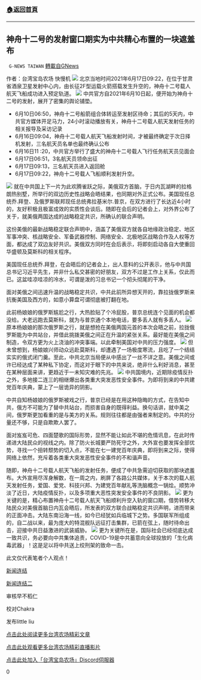 ###  [:house:返回首頁](https://github.com/ourhimalayas/txt)
---

## 神舟十二号的发射窗口期实为中共精心布置的一块遮羞布
` G-NEWS TAIWAN` [轉載自GNews](https://gnews.org/zh-hans/1329403/)

作者：台湾宝岛农场 快慢机
![]()![](https://gnews-media-offload.s3.amazonaws.com/wp-content/uploads/2021/06/17090233/%E6%93%B7%E5%8F%96617-15.jpg)
北京当地时间2021年6月17日09:22，在位于甘肃省酒泉卫星发射中心内，由长征2F型运载火箭搭载发生升空的，神舟十二号载人航天飞船成功进入预定轨道。
![]()![](https://gnews-media-offload.s3.amazonaws.com/wp-content/uploads/2021/06/17090932/%E6%93%B7%E5%8F%96617-17.jpg)
中共官方自2021年6月10日起，便开始为神舟十二号的发射，展开了密集的舆论铺垫。

- 6月10日06:50，神舟十二号船箭组合体转运至发射区待命；其后的5天内，中共官方媒体开足马力，24小时滚动播放有关，神舟十二号载人航天发射任务的相关报导及采访记录
- 6月16日09:04，神舟十二号载人航天飞船发射时间，才被最终确定于次日择机发射，三名航天员名单也最终确认公布
- 6月16日11 :20，中共官方举行了盛大的神舟十二号载人飞行任务航天员见面会
- 6月17日06:51，3名航天员领命出征
- 6月17日09:13，三名航天员进入返回舱
- 6月17日09:22，神舟十二号载人飞船顺利发射升空。

![]()![](https://gnews-media-offload.s3.amazonaws.com/wp-content/uploads/2021/06/17090321/%E6%93%B7%E5%8F%96617-2-2.jpg)
就在中共国上下一片为此欢腾雀跃之际，美俄双方首脑，于日内瓦湖畔的拉格朗热别墅，所举行的双边历史性战略会晤结果，也同期对外正式公布。美国现任总统乔.拜登、及俄罗斯联邦现任总统弗拉基米尔.普京，在双方进行了长达近4小时的，友好积极且极富成效的实质性会谈后。随即在会后的记者会上，对外界公布了关于，就美俄两国达成的战略稳定共识，所确认的联合声明。

这份美俄的最新战略稳定联合声明中，涵盖了美俄双方就各自地缘政治稳定、地区军事冲突、核战略安全、军备武器控制、网络安全、北极地区战略合作及人权等方面，都达成了双边友好共识。美俄双方同时在会后表示，将即刻启动各自大使重回华盛顿及莫斯科的相关程序。

美国现任总统乔.拜登，在会晤后的记者会上，出人意料的公开表示，他与中共国总书记习近平先生，并非什么私交甚密的好朋友，双方不过是工作上关系，仅此而已。这盆哇凉哇凉的冷水，可谓是泼的习总书记一个彻头彻尾的干净。

面对美俄之间迅速升温的战略稳定共识，中共此前所异想天开的，靠拉拢俄罗斯来抗衡美国及西方的，如意小算盘可谓彻底被打翻在地。

此前杨娘娘的俄罗斯尴尬之行，大热脸贴了个冷屁股，普京总统连个见面的机会都没给。大老远跑去莫斯科，就为与普京通个本地电话，要多丢人就有多丢人。
![]()![](https://gnews-media-offload.s3.amazonaws.com/wp-content/uploads/2021/06/17090307/%E6%93%B7%E5%8F%96617-1-3.jpg)
原本杨娘娘的那次俄罗斯之行，就是想抢在美俄两国元首的本次会晤之前，拉拢俄罗斯能为中共站台，并借此挑拨美俄之间正在升温的紧张关系。最好能在美俄之间制造，令双方更为火上浇油的冲突事端。以此牵制美国对中共的压力强度。
![]()![](https://gnews-media-offload.s3.amazonaws.com/wp-content/uploads/2021/06/07102947/%E6%93%B7%E5%8F%9667-1-5.jpg)
但未曾想到，杨娘娘兴师动众远赴莫斯科，却遭遇了一场极度寒流，且吃了一个结结实实的俄式闭门羹。至此，中共北京当局便从中感出了一丝不详之意。美俄之间或许已经达成了某种私下协定，而这对于眼下的中共来说，绝非什么利好消息，甚至在某种层面来讲，更趋近于一未知灾难的先兆。
![]()![](https://gnews-media-offload.s3.amazonaws.com/wp-content/uploads/2021/06/13013540/%E6%93%B7%E5%8F%96613-4-1.jpg)
中共国境内，近期除疫情反扑之外，多地接二连三的相继爆出各类重大突发恶性安全事件。为即将到来的中共建党百年庆典，蒙上了一层诡异的阴影。

中共自知杨娘娘的俄罗斯被戏之行，普京已经是在用这种隐晦的方式，在告知中共，俄方不可能为了替中共站台，而损害自身的既得利益。换句话讲，就中美之间，俄罗斯更加看重的是与美方的关系。规则往往都是由强者来制定的。中共的分量还不够，只是自欺欺人罢了。

面对岌岌可危、四面楚歌的国际形势，显然不能让如此不堪的危情讯息，在此时传递进大陆民众的视线之内。除了防火长城要严防死守之外，大外宣也要发挥全部优势，寻找一个扭转颓势的切入点，不能在七一建党百年庆典，即将到来之际，使得网络上依然，充斥着各类重大突发恶性安全事件的不和谐声音。

随即，神舟十二号载人航天飞船的发射任务，便成了中共急需迫切获取的那块遮羞布。大外宣用尽浑身解数，在一周之内，刷屏了各路公共媒体，关于本次的载人航天发射任务，爱国、爱党、科技兴邦、为建党百年献礼等洗脑概念一锅烩。顺势冲淡了近日，大陆疫情反扑，以及多项重大恶性突发安全事件的不良阴影。
![]()![](https://gnews-media-offload.s3.amazonaws.com/wp-content/uploads/2021/06/17090712/%E6%93%B7%E5%8F%96617-16.jpg)
更为关键的是，精心布置神舟十二号载人航天飞船顺利升空入轨的窗口期，借势转移大陆民众对美俄首脑日内瓦会晤后，所发表的双方联合战略稳定共识声明，进而带来的正面冲击。大陆东南沿海一线，如今已经犹如兵临城下之势。多国联军所组成的，自二战以来，最为庞大的特混舰队远征打击集群，已箭在弦上，随时待命出击，迎接中共日益激进的武装威胁。
![]()![](https://gnews-media-offload.s3.amazonaws.com/wp-content/uploads/2021/06/17090735/%E6%93%B7%E5%8F%96617-0-5.jpg)
更为关键所在是，国际社会已经彻底达成一致共识，务必要向中共集体追责，COVID-19是中共蓄意向全球投放的「生化病毒武器」！这是足以将中共送上绞刑架的致命一击。

此文仅代表笔者个人观点！

[新闻连结](https://3w.huanqiu.com/a/8989bc/43ZVVK5OPcl?agt=8%3Fp_a2180b2166d842d961ed48cef91e74b9e)

[新闻连结二](https://www.chinanews.com/gj/2021/06-17/9501050.shtml)

审核早不稻仁

校对Chakra

发布little liu

[点击此处阅读更多台湾农场精彩文章](https://gnews.org/zh-hant/author/taiwangnews/)

[点击此处观看更多台湾农场精彩直播影片](https://gtv.org/user/5f60d588245d3c0579acdbec)

[点击此处加入「台湾宝岛农场」Discord伺服器](https://discord.gg/zE5xTQzArt)

0
